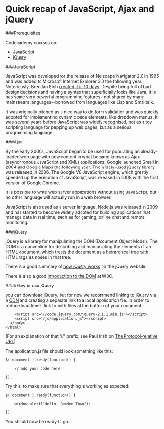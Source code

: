 # Quick recap of JavaScript, Ajax and jQuery

###Prerequisites

Codecademy courses on:
* [JavaScript](http://www.codecademy.com/en/tracks/javascript)
* [jQuery](http://www.codecademy.com/en/tracks/jquery)

###JavaScript

JavaScript was developed for the release of Netscape Navigator 2.0 in 1995 and was added to Microsoft Internet Explorer 3.0 the following year. Notoriously, Brendan Eich [created it in 10 days](https://www.w3.org/community/webed/wiki/A_Short_History_of_JavaScript). Despite being full of bad design decisions and having a syntax that superficially looks like Java, it is has some very powerful programming features--not shared by many mainstream languages--borrowed from languages like Lisp and Smalltalk.
 
It was originally pitched as a nice way to do form validation and was quickly adopted for implementing dynamic page elements, like dropdown menus. It was several years before JavaScript was widely recognised, not as a toy scripting language for pepping up web pages, but as a serious programming language.

###Ajax

By the early 2000s, JavaScript began to be used for populating an already-loaded web page with new content in what became known as Ajax (asynchronous JavaScript and XML) applications. Google launched Gmail in 2004 and Google Maps the following year. The widely-used jQuery library was released in 2006. The Google V8 JavaScript engine, which greatly speeded up the execution of JavaScript, was released in 2008 with the first version of Google Chrome.

It is possible to write web server applications without using JavaScript, but no other language will actually run in a web browser.

JavaScript is also used as a server language. Node.js was released in 2009 and has started to become widely adopted for building applications that manage data in real time, such as for gaming, online chat and remote monitoring.

###jQuery

jQuery is a library for manipulating the DOM (Document Object Model). The DOM is a convention for describing and manipulating the elements of an HTML document, which treats the document as a heirarchical tree with HTML tags as nodes in that tree.

There is a good summary of [how jQuery works](http://learn.jquery.com/about-jquery/how-jquery-works/) on the jQuery website.

There is also a good [introduction to the DOM](http://www.w3.org/TR/DOM-Level-2-Core/introduction.html) at W3C.

####How to use jQuery

you can download jQuery, but for now we recommend linking to jQuery via a [CDN](https://code.jquery.com/) and creating a separate link to a local _application_ file. In order to reduce load times, link to both files at the bottom of your document:

        <script src="//code.jquery.com/jquery-2.1.1.min.js"></script>
        <script src="/js/application.js"></script>
      </body>
    </html>

(For an explanation of that '//' prefix, see Paul Irish on [The Protocol-relative URL](http://www.paulirish.com/2010/the-protocol-relative-url/))
    
The application.js file should look something like this:

    $( document ).ready(function() {

        // add your code here

    });

Try this, to make sure that everything is working as expected:

    $( document ).ready(function() {

        window.alert("Hello, Camden Town");

    });

You should now be ready to go. 

